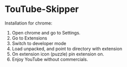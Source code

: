 # TouTube-Skipper

Installation for chrome:
1. Open chrome and go to Settings.
2. Go to Extensions
3. Switch to developer mode
4. Load unpacked, and point to directory with extension
5. On extension icon (puzzle) pin extension on.
6. Enjoy YouTube without commercials.
